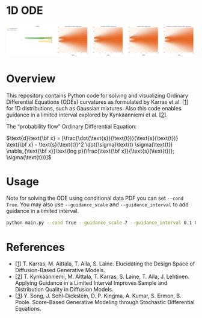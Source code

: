 # 1D ODE

![](./docs/plotly_graph.png)

# Overview

This repository contains Python code for solving and visualizing Ordinary Differential Equations (ODEs) curvatures as formulated by Karras et al. [[1]('https://arxiv.org/abs/2011.13456')] for 1D distributions, such as Gaussian mixtures. Also this code enables guidance in a limited interval explored by Kynkäänniemi et al. [[2](https://arxiv.org/abs/2404.07724)].


The “probability flow” Ordinary Differential Equation:

$\text{d}\text{\bf x} = [\frac{\dot{\text{s}}(\text{t})}{\text{s}(\text{t})} \text{\bf x} - \text{s}(\text{t})^2 \dot{\sigma}\text(t) \sigma(\text{t}) \nabla_{\text{\bf x}}\text{log p}(\frac{\text{\bf x}}{\text{s}(\text{t})}; \sigma(\text{t}))]$


# Usage
Note for solving the ODE using conditional data PDF you can set `--cond True`. You may also use `--guidance_scale` and `--guidance_interval` to add guidance in a limited interval.

```.bash
python main.py --cond True --guidance_scale 7 --guidance_interval 0.1 0.6
``` 


# References
- [[1]('https://arxiv.org/abs/2011.13456')] T. Karras, M. Aittala, T. Aila, S. Laine. Elucidating the Design Space of Diffusion-Based Generative Models.
- [[2](https://arxiv.org/abs/2404.07724)] T. Kynkäänniemi, M. Aittala, T. Karras, S. Laine, T. Aila, J. Lehtinen. Applying Guidance in a Limited Interval Improves Sample and Distribution Quality in Diffusion Models.
- [[3]('https://arxiv.org/abs/2011.13456')] Y. Song, J. Sohl-Dickstein, D. P. Kingma, A. Kumar, S. Ermon, B. Poole. Score-Based Generative Modeling through Stochastic Differential Equations.



